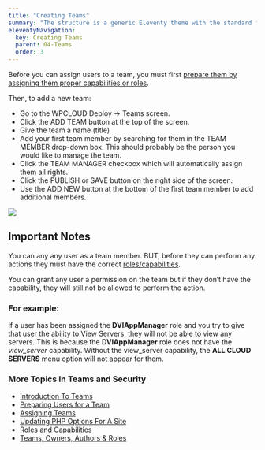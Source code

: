 ```yaml
---
title: "Creating Teams"
summary: "The structure is a generic Eleventy theme with the standard folder and file names."
eleventyNavigation:
  key: Creating Teams
  parent: 04-Teams
  order: 3
---
```

Before you can assign users to a team, you must first [prepare them by assigning them proper capabilities or roles](https://web.archive.org/web/20240529155059/https://wpclouddeploy.com/documentation/wpcloud-deploy-teams/preparing-users-for-a-team/).

Then, to add a new team:

*   Go to the WPCLOUD Deploy → Teams screen.
*   Click the ADD TEAM button at the top of the screen.
*   Give the team a name (title)
*   Add your first team member by searching for them in the TEAM MEMBER drop-down box. This should probably be the person you would like to manage the team.
*   Click the TEAM MANAGER checkbox which will automatically assign them all rights.
*   Click the PUBLISH or SAVE button on the right side of the screen.
*   Use the ADD NEW button at the bottom of the first team member to add additional members.

[![](https://web.archive.org/web/20240529155059im_/https://wpclouddeploy.com/wp-content/uploads/2020/05/wpcd-docs-team-01-1.png)](https://web.archive.org/web/20240529155059/https://wpclouddeploy.com/wp-content/uploads/2020/05/wpcd-docs-team-01-1.png)

## Important Notes

You can any any user as a team member. BUT, before they can perform any actions they must have the correct [roles/capabilities](https://web.archive.org/web/20240529155059/https://wpclouddeploy.com/documentation/wpcloud-deploy-teams/roles-and-capabilities/).

You can grant any user a permission on the team but if they don’t have the capability, they will still not be allowed to perform the action.

### For example:

If a user has been assigned the **DVIAppManager** role and you try to give that user the ability to View Servers, they will not be able to view any servers. This is because the **DVIAppManager** role does not have the _view\_server_ capability. Without the view\_server capability, the **ALL CLOUD SERVERS** menu option will not appear for them.

### More Topics In Teams and Security

*   [Introduction To Teams](https://web.archive.org/web/20240529155059/https://wpclouddeploy.com/documentation/wpcloud-deploy-teams/introduction-to-teams/)
*   [Preparing Users for a Team](https://web.archive.org/web/20240529155059/https://wpclouddeploy.com/documentation/wpcloud-deploy-teams/preparing-users-for-a-team/)
*   [Assigning Teams](https://web.archive.org/web/20240529155059/https://wpclouddeploy.com/documentation/wpcloud-deploy-teams/assigning-teams/)
*   [Updating PHP Options For A Site](https://web.archive.org/web/20240529155059/https://wpclouddeploy.com/documentation/wpcloud-deploy-teams/updating-php-options-for-a-site/)
*   [Roles and Capabilities](https://web.archive.org/web/20240529155059/https://wpclouddeploy.com/documentation/wpcloud-deploy-teams/roles-and-capabilities/)
*   [Teams, Owners, Authors & Roles](https://web.archive.org/web/20240529155059/https://wpclouddeploy.com/documentation/wpcloud-deploy-teams/teams-vs-owners-authors-vs-roles/)
